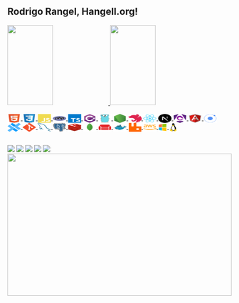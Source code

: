 ## Rodrigo Rangel, Hangell.org!

<div>
  <a href="https://github.com/hangell">
  <img height="180em" width="45%" src="https://github-readme-stats.vercel.app/api?username=Hangell&show_icons=true&include_all_commits=true&count_private=true"/>
  <img height="180em" width="45%" src="https://github-readme-stats.vercel.app/api/top-langs/?username=Hangell&layout=compact&langs_count=7"/>
</div>

<div style="display: inline_block"><br>
  <img align="center" alt="HTML" height="20" width="30" src="https://raw.githubusercontent.com/devicons/devicon/master/icons/html5/html5-original.svg">
  <img align="center" alt="CSS3"  height="20" width="30"  src="https://raw.githubusercontent.com/devicons/devicon/master/icons/css3/css3-original.svg" />  
  <img align="center" alt="Javascript" height="20" width="30" src="https://raw.githubusercontent.com/devicons/devicon/master/icons/javascript/javascript-plain.svg">
  <img align="center" alt="Php" height="20" width="30" src="https://raw.githubusercontent.com/devicons/devicon/master/icons/php/php-original.svg">
  <img align="center" alt="Typescript" height="20" width="30" src="https://raw.githubusercontent.com/devicons/devicon/master/icons/typescript/typescript-plain.svg">
  <img align="center" alt="C#" height="20" width="30" src="https://raw.githubusercontent.com/devicons/devicon/master/icons/csharp/csharp-original.svg">
  <img align="center" alt="Go" height="20" width="30" src="https://raw.githubusercontent.com/devicons/devicon/master/icons/go/go-original.svg">
  <img align="center" alt="Node" height="20" width="30" src="https://raw.githubusercontent.com/devicons/devicon/master/icons/nodejs/nodejs-original.svg">
  <img align="center" alt="Nest" height="20" width="30" src="https://raw.githubusercontent.com/devicons/devicon/master/icons/nestjs/nestjs-original.svg">
  <img align="center" alt="React" height="20" width="30" src="https://raw.githubusercontent.com/devicons/devicon/master/icons/react/react-original.svg">
  <img align="center" alt="Next" height="20" width="30" src="https://raw.githubusercontent.com/devicons/devicon/master/icons/nextjs/nextjs-original.svg">
  <img align="center" alt="Redux" height="20" width="30" src="https://raw.githubusercontent.com/devicons/devicon/master/icons/ngrx/ngrx-original.svg">
  <img align="center" alt="Angular" height="20" width="30" src="https://raw.githubusercontent.com/devicons/devicon/master/icons/angularjs/angularjs-original.svg">
  <img align="center" alt="Ionic" height="20" width="30" src="https://raw.githubusercontent.com/devicons/devicon/master/icons/ionic/ionic-original.svg">
  <img align="center" alt="Capacitor" height="20" width="30" src="https://raw.githubusercontent.com/devicons/devicon/master/icons/capacitor/capacitor-original.svg">
  <img align="center" alt="Git" height="20" width="30" src="https://raw.githubusercontent.com/devicons/devicon/master/icons/git/git-original.svg">
  <img align="center" alt="Mysql" height="20" width="30" src="https://raw.githubusercontent.com/devicons/devicon/master/icons/mysql/mysql-original.svg">  
  <img align="center" alt="Postgres" height="20" width="30" src="https://raw.githubusercontent.com/devicons/devicon/master/icons/postgresql/postgresql-original.svg">
  <img align="center" alt="Redis" height="20" width="30" src="https://raw.githubusercontent.com/devicons/devicon/master/icons/redis/redis-original.svg">
  <img align="center" alt="MongoDb" height="20" width="30" src="https://raw.githubusercontent.com/devicons/devicon/master/icons/mongodb/mongodb-original.svg">
  <img align="center" alt="CouchDB" height="20" width="30" src="https://raw.githubusercontent.com/devicons/devicon/master/icons/couchdb/couchdb-original.svg">
  <img align="center" alt="Docker" height="20" width="30" src="https://raw.githubusercontent.com/devicons/devicon/master/icons/docker/docker-original.svg">
  <img align="center" alt="RabbitMQ" height="20" width="30" src="https://raw.githubusercontent.com/devicons/devicon/master/icons/rabbitmq/rabbitmq-original.svg">
  <img align="center" alt="Aws" height="20" width="30" src="https://raw.githubusercontent.com/devicons/devicon/master/icons/amazonwebservices/amazonwebservices-plain-wordmark.svg">
  <img align="center" alt="Windows" height="20" width="20" src="icons/win.png">
  <img align="center" alt="Linux" height="20" width="20" src="icons/linux.png">
</div>

##

<div> 
  <a href="https://hangell.org" target="_blank"><img src="https://img.shields.io/badge/website-000000?style=for-the-badge&logo=About.me&logoColor=white" target="_blank"></a> 
  <a href="https://play.google.com/store/apps/dev?id=5606456325281613718" target="_blank"><img src="https://img.shields.io/badge/Google_Play-414141?style=for-the-badge&logo=google-play&logoColor=white" target="_blank"></a>
  <a href="https://www.youtube.com/channel/UC8_zG7RFM2aMhI-p-6zmixw" target="_blank"><img src="https://img.shields.io/badge/YouTube-FF0000?style=for-the-badge&logo=youtube&logoColor=white" target="_blank"></a>
  <a href="https://www.facebook.com/hangell.org" target="_blank"><img src="	https://img.shields.io/badge/Facebook-1877F2?style=for-the-badge&logo=facebook&logoColor=white" target="_blank"></a>
  <a href="https://www.linkedin.com/in/rodrigo-rangel-a80810170" target="_blank"><img src="https://img.shields.io/badge/-LinkedIn-%230077B5?style=for-the-badge&logo=linkedin&logoColor=white" target="_blank"></a> 
  

  <img src="gif/hangell.gif" width="100%" height="320">

</div>
